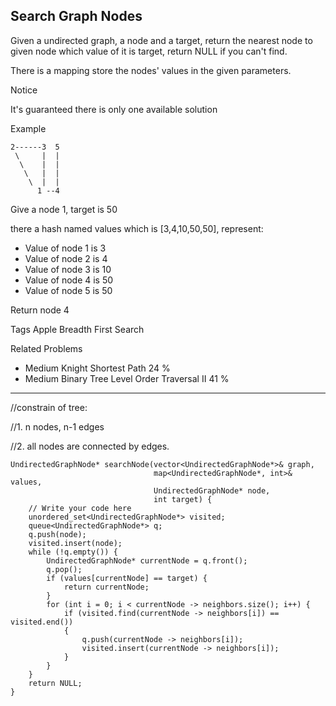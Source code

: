## Search Graph Nodes  ##

Given a undirected graph, a node and a target, return the nearest node to given node which value of it is target, return NULL if you can't find.

There is a mapping store the nodes' values in the given parameters.

 Notice

It's guaranteed there is only one available solution

Example

	2------3  5
	 \     |  | 
	  \    |  |
	   \   |  |
	    \  |  |
	      1 --4
Give a node 1, target is 50

there a hash named values which is [3,4,10,50,50], represent:

- Value of node 1 is 3
- Value of node 2 is 4
- Value of node 3 is 10
- Value of node 4 is 50
- Value of node 5 is 50

Return node 4

Tags 
Apple Breadth First Search

Related Problems 
- Medium Knight Shortest Path 24 %
- Medium Binary Tree Level Order Traversal II 41 %

----------
//constrain of tree:

//1. n nodes, n-1 edges

//2. all nodes are connected by edges.
	
	UndirectedGraphNode* searchNode(vector<UndirectedGraphNode*>& graph,
	                                map<UndirectedGraphNode*, int>& values,
	                                UndirectedGraphNode* node,
	                                int target) {
	    // Write your code here
	    unordered_set<UndirectedGraphNode*> visited;
	    queue<UndirectedGraphNode*> q;
	    q.push(node);
	    visited.insert(node);
	    while (!q.empty()) {
	        UndirectedGraphNode* currentNode = q.front();
	        q.pop();
	        if (values[currentNode] == target) {
	            return currentNode;
	        }
	        for (int i = 0; i < currentNode -> neighbors.size(); i++) {
	            if (visited.find(currentNode -> neighbors[i]) == visited.end())
	            {
	                q.push(currentNode -> neighbors[i]);
	                visited.insert(currentNode -> neighbors[i]);
	            }
	        }
	    }
	    return NULL;
	}